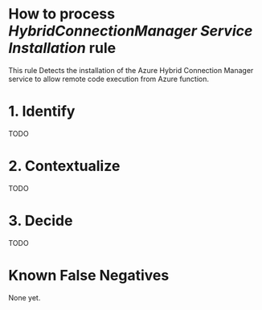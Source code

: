 # How to process *HybridConnectionManager Service Installation* rule
This rule Detects the installation of the Azure Hybrid Connection Manager service to allow remote code execution from Azure function.

# 1. Identify
TODO

# 2. Contextualize
TODO

# 3. Decide
TODO

# Known False Negatives
None yet.
